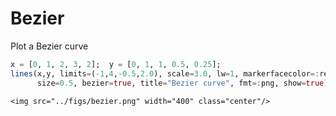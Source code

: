 # Bezier

Plot a Bezier curve

```julia
x = [0, 1, 2, 3, 2];  y = [0, 1, 1, 0.5, 0.25];
lines(x,y, limits=(-1,4,-0.5,2.0), scale=3.0, lw=1, markerfacecolor=:red,
      size=0.5, bezier=true, title="Bezier curve", fmt=:png, show=true)
```

```@raw html
<img src="../figs/bezier.png" width="400" class="center"/>
```